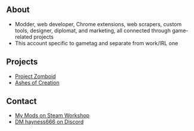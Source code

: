## About
- Modder, web developer, Chrome extensions, web scrapers, custom tools, designer, diplomat, and marketing, all connected through game-related projects  
- This account specific to gametag and separate from work/IRL one  

## Projects
- [Project Zomboid](https://store.steampowered.com/app/108600/Project_Zomboid/)
- [Ashes of Creation](https://ashesofcreation.com/r/48dfc605)

## Contact
- [My Mods on Steam Workshop](https://steamcommunity.com/id/hayness666/myworkshopfiles/)  
- [DM hayness666 on Discord](https://discord.com/users/403622841117048833)
